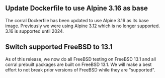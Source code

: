 ## Update Dockerfile to use Alpine 3.16 as base

The corral Dockerfile has been updated to use Alpine 3.16 as its base image. Previously we were using Alpine 3.12 which is no longer supported. 3.16 is supported until 2024.

## Switch supported FreeBSD to 13.1

As of this release, we now do all FreeBSD testing on FreeBSD 13.1 and all corral prebuilt packages are built on FreeBSD 13.1. We will make a best effort to not break prior versions of FreeBSD while they are "supported".

